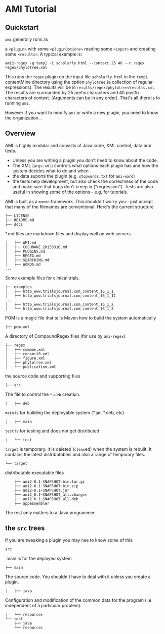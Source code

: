 # AMI Tutorial

## Quickstart

`ami` generally runs as 

a `<plugin>` with some `<pluginOptions>` reading some `<input>` and creating some `<results>`. A typical example is:
```
ami2-regex -q temp1 -i scholarly.html --context 25 40 --r.regex regex/phylotree.xml
``` 
This runs the `regex` plugin on the input file `scholarly.html` in the `temp1` contentMine directory using the option `phylotree` (a collection of regular expressions). The results will be in `results/regex/phylotree/results.xml`. The results are surrounded by 25 prefix characters and 40 postfix characters of context. (Arguments can be in any order). That's all there is to running `ami`.

However if you want to modify `ami` or write a new plugin, you need to know the organization...

## Overview 

AMI is highly modular and consists of Java code, XML control, data and tests. 

 * Unless you are writing a plugin you don't need to know about the code. 
 * The XML (`args.xml`) controls what options each plugin has and how the system decides what to do and when
 * the data suports the plugin (e.g. `stopwords.txt` for `ami-word`)
 * the tests help development, but also check the correctness of the code and make sure that bugs don't creep in ("regression"). Tests are also useful in showing some of the options - e.g. for tutorials.
 
 AMI is built as a `maven` framework. This shouldn't worry you - just accept that many of the filenames are conventional. Here's the current structure
 
``` .
├── LICENSE
├── README.md
├── docs
```
*.md files are markdown files and display well on web servers 
```
│   ├── AMI.md
│   ├── COCHRANE_20150316.md
│   ├── PLUGINS.md
│   ├── REGEX.md
│   ├── SEARCHING.md
│   ├── WORDS.md
...
```
Some example files for clinical trials.
```
├── examples
│   ├── http_www.trialsjournal.com_content_16_1_1
│   ├── http_www.trialsjournal.com_content_16_1_11
...
│   ├── http_www.trialsjournal.com_content_16_1_2
│   └── http_www.trialsjournal.com_content_16_1_3
```
POM is a magic file that tells  Maven how to build the system automatically
```
├── pom.xml
```
A directory of CompoundRegex files (for use by `ami-regex`)
```
├── regex
│   ├── common.xml
│   ├── consort0.xml
│   ├── figure.xml
│   ├── phylotree.xml
│   └── publication.xml
```
the source code and supporting files
```
├── src
```
The file to control the `*.deb` creation.
```
│   ├── deb
```
`main` is for building the deployable system (*.jar, *.deb, etc)
```
│   ├── main
```
`test` is for testing and does not get distributed
```
│   └── test
```
`target` is temporary. It is deleted (`clean`ed) when the system is rebuilt. It contains the latest distributables and also a range of temporary files.
```
└── target
```
distributable executable files
```
    ├── ami2-0.1-SNAPSHOT-bin.tar.gz
    ├── ami2-0.1-SNAPSHOT-bin.zip
    ├── ami2-0.1-SNAPSHOT.jar
    ├── ami2_0.1~SNAPSHOT_all.changes
    ├── ami2_0.1~SNAPSHOT_all.deb
    ├── appassembler
```
The rest only matters to a Java programmer.    
 
## the `src` trees

If you are tweaking a plugin you may nee to know some of this
```
src
```
`main is for the deployed system
```
├── main
```
The source code. You shouldn't have to deal with it unless you create a plugin.
```
│   ├── java
```
Configuration and modification of the common data for the program (i.e. independent of a particular problem). 
```
│   └── resources
└── test
    ├── java
    └── resources
 
 


